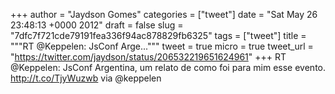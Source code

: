 
+++
author = "Jaydson Gomes"
categories = ["tweet"]
date = "Sat May 26 23:48:13 +0000 2012"
draft = false
slug = "7dfc7f721cde79191fea336f94ac878829fb6325"
tags = ["tweet"]
title = """RT @Keppelen: JsConf Arge..."""
tweet = true
micro = true
tweet_url = "https://twitter.com/jaydson/status/206532219651624961"
+++
RT @Keppelen: JsConf Argentina, um relato de como foi para mim esse evento. http://t.co/TjyWuzwb via @keppelen
